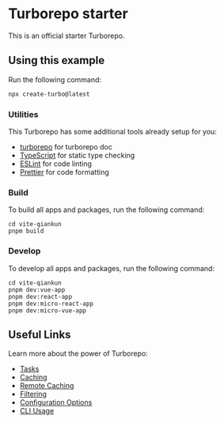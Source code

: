 # Turborepo starter

This is an official starter Turborepo.

## Using this example

Run the following command:

```sh
npx create-turbo@latest
```

### Utilities

This Turborepo has some additional tools already setup for you:

- [turborepo](https://turbo.build/repo/docs/getting-started/installation) for turborepo doc
- [TypeScript](https://www.typescriptlang.org/) for static type checking
- [ESLint](https://eslint.org/) for code linting
- [Prettier](https://prettier.io) for code formatting

### Build

To build all apps and packages, run the following command:

```
cd vite-qiankun
pnpm build
```

### Develop

To develop all apps and packages, run the following command:

```
cd vite-qiankun
pnpm dev:vue-app
pnpm dev:react-app
pnpm dev:micro-react-app
pnpm dev:micro-vue-app
```

## Useful Links

Learn more about the power of Turborepo:

- [Tasks](https://turbo.build/repo/docs/core-concepts/monorepos/running-tasks)
- [Caching](https://turbo.build/repo/docs/core-concepts/caching)
- [Remote Caching](https://turbo.build/repo/docs/core-concepts/remote-caching)
- [Filtering](https://turbo.build/repo/docs/core-concepts/monorepos/filtering)
- [Configuration Options](https://turbo.build/repo/docs/reference/configuration)
- [CLI Usage](https://turbo.build/repo/docs/reference/command-line-reference)
